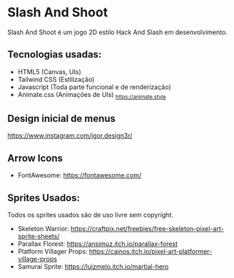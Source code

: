 # Slash And Shoot

Slash And Shoot é um jogo 2D estilo Hack And Slash em desenvolvimento.

## Tecnologias usadas:

- HTML5 (Canvas, UIs)
- Tailwind CSS (Estilização)
- Javascript (Toda parte funcional e de renderização)
- Animate.css (Animações de UIs)
  <sub>https://animate.style</sub> 

## Design inicial de menus
  https://www.instagram.com/igor.design3r/

## Arrow Icons
  - FontAwesome: https://fontawesome.com/ 

## Sprites Usados:
 Todos os sprites usados são de uso livre sem copyright.

  - Skeleton Warrior: https://craftpix.net/freebies/free-skeleton-pixel-art-sprite-sheets/
  - Parallax Florest: https://ansimuz.itch.io/parallax-forest
  - Platform Villager Props: https://cainos.itch.io/pixel-art-platformer-village-props
  - Samurai Sprite: https://luizmelo.itch.io/martial-hero
